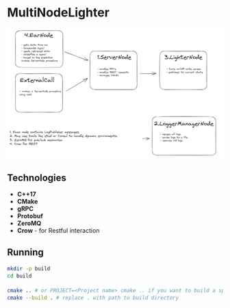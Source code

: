 # MultiNodeLighter

![Architecture](./assets/architecture.png)

## Technologies
- **C++17**
- **CMake**
- **gRPC**
- **Protobuf**
- **ZeroMQ**
- **Crow** - for Restful interaction

## Running
```bash
mkdir -p build
cd build

cmake .. # or PROJECT=<Project name> cmake .. if you want to build a specific project 
cmake --build . # replace . with path to build directory
```

